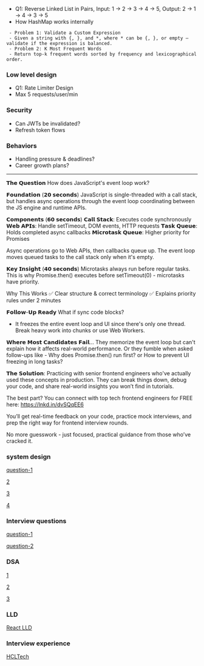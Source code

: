  - Q1: Reverse Linked List in Pairs, Input: 1 → 2 → 3 → 4 → 5, Output: 2 → 1 → 4 → 3 → 5
 - How HashMap works internally

```
 - Problem 1: Validate a Custom Expression
 - Given a string with {, }, and *, where * can be {, }, or empty — validate if the expression is balanced.
 - Problem 2: K Most Frequent Words
 - Return top-k frequent words sorted by frequency and lexicographical order.
```



### Low level design
 - Q1: Rate Limiter Design
 - Max 5 requests/user/min

### Security
 - Can JWTs be invalidated?
 - Refresh token flows


### Behaviors
 - Handling pressure & deadlines?
 - Career growth plans?


----

𝗧𝗵𝗲 𝗤𝘂𝗲𝘀𝘁𝗶𝗼𝗻
How does JavaScript's event loop work?

𝗙𝗼𝘂𝗻𝗱𝗮𝘁𝗶𝗼𝗻 (𝟮𝟬 𝘀𝗲𝗰𝗼𝗻𝗱𝘀)
JavaScript is single-threaded with a call stack, but handles async operations through the event loop coordinating between the JS engine and runtime APIs.

𝗖𝗼𝗺𝗽𝗼𝗻𝗲𝗻𝘁𝘀 (𝟲𝟬 𝘀𝗲𝗰𝗼𝗻𝗱𝘀)
𝗖𝗮𝗹𝗹 𝗦𝘁𝗮𝗰𝗸: Executes code synchronously
𝗪𝗲𝗯 𝗔𝗣𝗜𝘀: Handle setTimeout, DOM events, HTTP requests
𝗧𝗮𝘀𝗸 𝗤𝘂𝗲𝘂𝗲: Holds completed async callbacks
𝗠𝗶𝗰𝗿𝗼𝘁𝗮𝘀𝗸 𝗤𝘂𝗲𝘂𝗲: Higher priority for Promises

Async operations go to Web APIs, then callbacks queue up. The event loop moves queued tasks to the call stack only when it's empty.

𝗞𝗲𝘆 𝗜𝗻𝘀𝗶𝗴𝗵𝘁 (𝟰𝟬 𝘀𝗲𝗰𝗼𝗻𝗱𝘀)
Microtasks always run before regular tasks. This is why Promise.then() executes before setTimeout(0) - microtasks have priority.

Why This Works
✅ Clear structure & correct terminology
✅ Explains priority rules under 2 minutes

𝗙𝗼𝗹𝗹𝗼𝘄-𝗨𝗽 𝗥𝗲𝗮𝗱𝘆
What if sync code blocks?
- It freezes the entire event loop and UI since there's only one thread. Break heavy work into chunks or use Web Workers.

𝗪𝗵𝗲𝗿𝗲 𝗠𝗼𝘀𝘁 𝗖𝗮𝗻𝗱𝗶𝗱𝗮𝘁𝗲𝘀 𝗙𝗮𝗶𝗹…
They memorize the event loop but can't explain how it affects real-world performance.
Or they fumble when asked follow-ups like - Why does Promise.then() run first? or How to prevent UI freezing in long tasks?

𝗧𝗵𝗲 𝗦𝗼𝗹𝘂𝘁𝗶𝗼𝗻: Practicing with senior frontend engineers who've actually used these concepts in production. They can break things down, debug your code, and share real-world insights you won’t find in tutorials.

The best part? You can connect with top tech frontend engineers for FREE here: https://lnkd.in/dvSQqEE6

You’ll get real-time feedback on your code, practice mock interviews, and prep the right way for frontend interview rounds.

No more guesswork - just focused, practical guidance from those who’ve cracked it.


### system design
[question-1](https://www.linkedin.com/posts/anmol-agarwal-674a21166_postgres-faang-activity-7360522407016611841-zLAT?utm_source=share&utm_medium=member_desktop&rcm=ACoAACQK9yIBr3SwAQ3lkkYP37YO-IR1Izh74J4)

[2](https://www.linkedin.com/posts/rajatgajbhiye_trust-me-system-design-is-not-hard-if-activity-7360672080381603840-JauV?utm_source=share&utm_medium=member_desktop&rcm=ACoAACQK9yIBr3SwAQ3lkkYP37YO-IR1Izh74J4)

[3](https://www.linkedin.com/posts/ankur-dhawan01_sde1-sde2-sde3-activity-7361613039365705728-DfNg?utm_source=share&utm_medium=member_desktop&rcm=ACoAACQK9yIBr3SwAQ3lkkYP37YO-IR1Izh74J4)

[4](https://www.linkedin.com/posts/rajatgajbhiye_i-have-researched-lots-of-product-based-companies-activity-7362332279987146754-HTDr?utm_source=share&utm_medium=member_desktop&rcm=ACoAACQK9yIBr3SwAQ3lkkYP37YO-IR1Izh74J4)

### Interview questions

[question-1](https://www.linkedin.com/posts/karansingla007_reactjs-javascript-webdevelopment-activity-7360515587078275072-DTJc?utm_source=share&utm_medium=member_desktop&rcm=ACoAACQK9yIBr3SwAQ3lkkYP37YO-IR1Izh74J4)

[question-2](https://www.linkedin.com/posts/scortier_google-interviews-jobs-activity-7359959055622172672-ZFyd?utm_source=share&utm_medium=member_desktop&rcm=ACoAACQK9yIBr3SwAQ3lkkYP37YO-IR1Izh74J4)

### DSA
[1](https://www.linkedin.com/posts/palaksharma2312_most-frequently-asked-dsa-questions-in-maang-ugcPost-7358889218414141440-e25b?utm_source=share&utm_medium=member_desktop&rcm=ACoAACQK9yIBr3SwAQ3lkkYP37YO-IR1Izh74J4)

[2](https://www.linkedin.com/posts/neha-jain-279b80118_%F0%9D%97%97%F0%9D%97%A6%F0%9D%97%94-%F0%9D%97%B6%F0%9D%98%80%F0%9D%97%BB%F0%9D%98%81-%F0%9D%97%AE%F0%9D%97%AF%F0%9D%97%BC%F0%9D%98%82%F0%9D%98%81-%F0%9D%98%80%F0%9D%97%BC%F0%9D%97%B9%F0%9D%98%83%F0%9D%97%B6%F0%9D%97%BB-activity-7360511073730379776-UAtl?utm_source=share&utm_medium=member_desktop&rcm=ACoAACQK9yIBr3SwAQ3lkkYP37YO-IR1Izh74J4)

[3](https://www.linkedin.com/posts/arunm-engineer_in-last-8-months-these-were-exact-questions-ugcPost-7362339323335098368-7QdP?utm_source=share&utm_medium=member_desktop&rcm=ACoAACQK9yIBr3SwAQ3lkkYP37YO-IR1Izh74J4)




### LLD
[React LLD](https://www.linkedin.com/posts/sakshi-gawande_reactjs-low-level-design-lld-interview-activity-7362328505864327168-xTdc?utm_source=share&utm_medium=member_desktop&rcm=ACoAACQK9yIBr3SwAQ3lkkYP37YO-IR1Izh74J4)


### Interview experience
[HCLTech](https://www.linkedin.com/posts/dimple-kumari_hcltech-%F0%9D%97%9C%F0%9D%97%BB%F0%9D%98%81%F0%9D%97%B2%F0%9D%97%BF%F0%9D%98%83%F0%9D%97%B6%F0%9D%97%B2%F0%9D%98%84-%F0%9D%97%98%F0%9D%98%85%F0%9D%97%BD%F0%9D%97%B2%F0%9D%97%BF%F0%9D%97%B6%F0%9D%97%B2-activity-7361635136578220032-pIrr?utm_source=share&utm_medium=member_desktop&rcm=ACoAACQK9yIBr3SwAQ3lkkYP37YO-IR1Izh74J4)